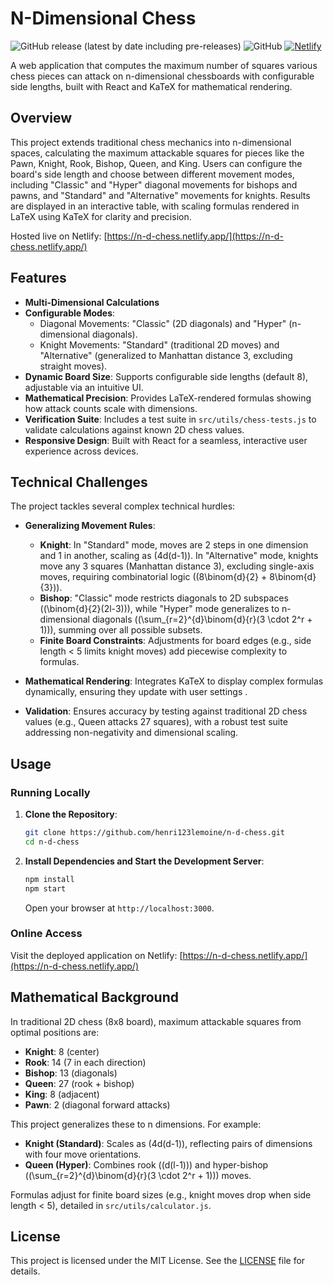 # N-Dimensional Chess

![GitHub release (latest by date including pre-releases)](https://img.shields.io/github/v/release/henri123lemoine/n-d-chess?include_prereleases)
![GitHub](https://img.shields.io/github/license/henri123lemoine/n-d-chess)
[![Netlify](https://img.shields.io/badge/Netlify-Deployed-brightgreen)](https://n-d-chess.netlify.app/)

A web application that computes the maximum number of squares various chess pieces can attack on n-dimensional chessboards with configurable side lengths, built with React and KaTeX for mathematical rendering.

## Overview

This project extends traditional chess mechanics into n-dimensional spaces, calculating the maximum attackable squares for pieces like the Pawn, Knight, Rook, Bishop, Queen, and King. Users can configure the board's side length and choose between different movement modes, including "Classic" and "Hyper" diagonal movements for bishops and pawns, and "Standard" and "Alternative" movements for knights. Results are displayed in an interactive table, with scaling formulas rendered in LaTeX using KaTeX for clarity and precision.

Hosted live on Netlify: [https://n-d-chess.netlify.app/](https://n-d-chess.netlify.app/)

## Features

- **Multi-Dimensional Calculations**
- **Configurable Modes**:
  - Diagonal Movements: "Classic" (2D diagonals) and "Hyper" (n-dimensional diagonals).
  - Knight Movements: "Standard" (traditional 2D moves) and "Alternative" (generalized to Manhattan distance 3, excluding straight moves).
- **Dynamic Board Size**: Supports configurable side lengths (default 8), adjustable via an intuitive UI.
- **Mathematical Precision**: Provides LaTeX-rendered formulas showing how attack counts scale with dimensions.
- **Verification Suite**: Includes a test suite in `src/utils/chess-tests.js` to validate calculations against known 2D chess values.
- **Responsive Design**: Built with React for a seamless, interactive user experience across devices.

## Technical Challenges

The project tackles several complex technical hurdles:

- **Generalizing Movement Rules**:

  - **Knight**: In "Standard" mode, moves are 2 steps in one dimension and 1 in another, scaling as \(4d(d-1)\). In "Alternative" mode, knights move any 3 squares (Manhattan distance 3), excluding single-axis moves, requiring combinatorial logic (\(8\binom{d}{2} + 8\binom{d}{3}\)).
  - **Bishop**: "Classic" mode restricts diagonals to 2D subspaces (\(\binom{d}{2}(2l-3)\)), while "Hyper" mode generalizes to n-dimensional diagonals (\(\sum\_{r=2}^{d}\binom{d}{r}(3 \cdot 2^r + 1)\)), summing over all possible subsets.
  - **Finite Board Constraints**: Adjustments for board edges (e.g., side length < 5 limits knight moves) add piecewise complexity to formulas.

- **Mathematical Rendering**: Integrates KaTeX to display complex formulas dynamically, ensuring they update with user settings .

- **Validation**: Ensures accuracy by testing against traditional 2D chess values (e.g., Queen attacks 27 squares), with a robust test suite addressing non-negativity and dimensional scaling.

## Usage

### Running Locally

1. **Clone the Repository**:

   ```bash
   git clone https://github.com/henri123lemoine/n-d-chess.git
   cd n-d-chess
   ```

2. **Install Dependencies and Start the Development Server**:

   ```bash
   npm install
   npm start
   ```

   Open your browser at `http://localhost:3000`.

### Online Access

Visit the deployed application on Netlify: [https://n-d-chess.netlify.app/](https://n-d-chess.netlify.app/)

## Mathematical Background

In traditional 2D chess (8x8 board), maximum attackable squares from optimal positions are:

- **Knight**: 8 (center)
- **Rook**: 14 (7 in each direction)
- **Bishop**: 13 (diagonals)
- **Queen**: 27 (rook + bishop)
- **King**: 8 (adjacent)
- **Pawn**: 2 (diagonal forward attacks)

This project generalizes these to n dimensions. For example:

- **Knight (Standard)**: Scales as \(4d(d-1)\), reflecting pairs of dimensions with four move orientations.
- **Queen (Hyper)**: Combines rook (\(d(l-1)\)) and hyper-bishop (\(\sum\_{r=2}^{d}\binom{d}{r}(3 \cdot 2^r + 1)\)) moves.

Formulas adjust for finite board sizes (e.g., knight moves drop when side length < 5), detailed in `src/utils/calculator.js`.

## License

This project is licensed under the MIT License. See the [LICENSE](LICENSE) file for details.
